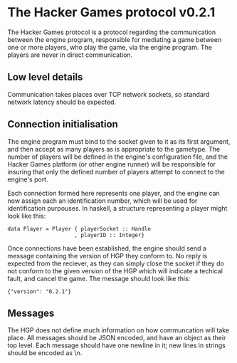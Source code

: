 
The Hacker Games protocol v0.2.1
================================

The Hacker Games protocol is a protocol regarding the
communication between the engine program, responsible for mediating a
game between one or more players, who play the game, via the engine
program. The players are never in direct communication.

Low level details
-----------------

Communication takes places over TCP network sockets, so standard
network latency should be expected.

Connection initialisation
-------------------------

The engine program must bind to the socket given to it as its first
argument, and then accept as many players as is appropriate to the
gametype. The number of players will be defined in the engine's
configuration file, and the Hacker Games platform (or other engine
runner) will be responsible for insuring that only the defined number
of players attempt to connect to the engine's port.

Each connection formed here represents one player, and the engine can
now assign each an identification number, which will be used for
identification purpouses. In haskell, a structure representing a
player might look like this:

    data Player = Player { playerSocket :: Handle
                         , playerID :: Integer}

Once connections have been established, the engine should send a
message containing the version of HGP they conform to. No reply is
expected from the reciever, as they can simply close the socket if
they do not conform to the given version of the HGP which will
indicate a techical fault, and cancel the game. The message should
look like this:

    {"version": "0.2.1"}

Messages
--------

The HGP does not define much information on how communcation will take
place. All messages should be JSON encoded, and have an object as
their top level. Each message should have one newline in it; new lines
in strings should be encoded as \n.
